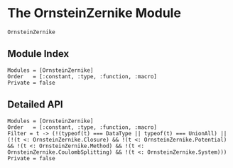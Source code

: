 # The OrnsteinZernike Module

```@docs
OrnsteinZernike
```

## Module Index

```@index
Modules = [OrnsteinZernike]
Order   = [:constant, :type, :function, :macro]
Private = false
```
## Detailed API

```@autodocs
Modules = [OrnsteinZernike]
Order   = [:constant, :type, :function, :macro]
Filter = t -> (!(typeof(t) === DataType || typeof(t) === UnionAll) || (!(t <: OrnsteinZernike.Closure) && !(t <: OrnsteinZernike.Potential) && !(t <: OrnsteinZernike.Method) && !(t <: OrnsteinZernike.CoulombSplitting) && !(t <: OrnsteinZernike.System)))
Private = false
```